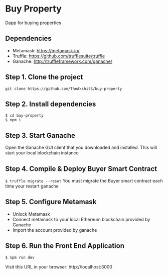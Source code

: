 # Buy Property

Dapp for buying properties

## Dependencies

- Metamask: https://metamask.io/
- Truffle: https://github.com/trufflesuite/truffle
- Ganache: http://truffleframework.com/ganache/

## Step 1. Clone the project

`git clone https://github.com/TheAkshitS/buy-property`

## Step 2. Install dependencies

```
$ cd buy-property
$ npm i
```

## Step 3. Start Ganache

Open the Ganache GUI client that you downloaded and installed. This will start your local blockchain instance

## Step 4. Compile & Deploy Buyer Smart Contract

`$ truffle migrate --reset`
You must migrate the Buyer smart contract each time your restart ganache

## Step 5. Configure Metamask

- Unlock Metamask
- Connect metamask to your local Ethereum blockchain provided by Ganache
- Import the account provided by ganache

## Step 6. Run the Front End Application

`$ npm run dev`

Visit this URL in your browser: http://localhost:3000
